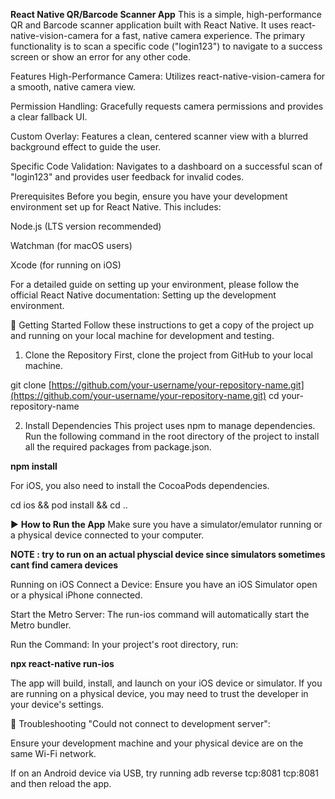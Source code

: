 **React Native QR/Barcode Scanner App**
This is a simple, high-performance QR and Barcode scanner application built with React Native. It uses react-native-vision-camera for a fast, native camera experience. The primary functionality is to scan a specific code ("login123") to navigate to a success screen or show an error for any other code.

Features
High-Performance Camera: Utilizes react-native-vision-camera for a smooth, native camera view.

Permission Handling: Gracefully requests camera permissions and provides a clear fallback UI.

Custom Overlay: Features a clean, centered scanner view with a blurred background effect to guide the user.

Specific Code Validation: Navigates to a dashboard on a successful scan of "login123" and provides user feedback for invalid codes.

Prerequisites
Before you begin, ensure you have your development environment set up for React Native. This includes:

Node.js (LTS version recommended)

Watchman (for macOS users)

Xcode (for running on iOS)


For a detailed guide on setting up your environment, please follow the official React Native documentation: Setting up the development environment.

🚀 Getting Started
Follow these instructions to get a copy of the project up and running on your local machine for development and testing.

1. Clone the Repository
First, clone the project from GitHub to your local machine.

git clone [https://github.com/your-username/your-repository-name.git](https://github.com/your-username/your-repository-name.git)
cd your-repository-name

2. Install Dependencies
This project uses npm to manage dependencies. Run the following command in the root directory of the project to install all the required packages from package.json.

**npm install**

For iOS, you also need to install the CocoaPods dependencies.

cd ios && pod install && cd ..

▶️ **How to Run the App**
Make sure you have a simulator/emulator running or a physical device connected to your computer.

**NOTE : try to run on an actual physcial device since simulators sometimes cant find camera devices**

Running on iOS
Connect a Device: Ensure you have an iOS Simulator open or a physical iPhone connected.

Start the Metro Server: The run-ios command will automatically start the Metro bundler.

Run the Command: In your project's root directory, run:

**npx react-native run-ios**

The app will build, install, and launch on your iOS device or simulator. If you are running on a physical device, you may need to trust the developer in your device's settings.

🔧 Troubleshooting
"Could not connect to development server":

Ensure your development machine and your physical device are on the same Wi-Fi network.

If on an Android device via USB, try running adb reverse tcp:8081 tcp:8081 and then reload the app.
